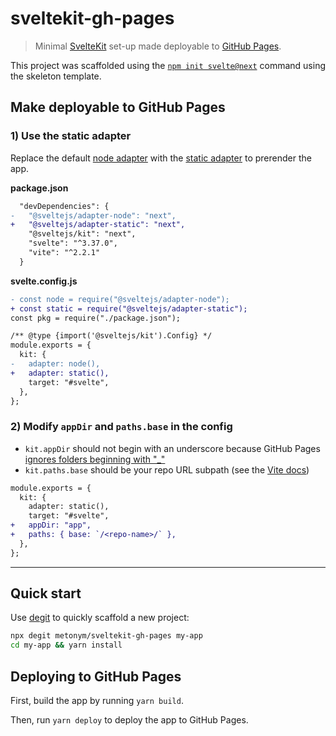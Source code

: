 # sveltekit-gh-pages

> Minimal [SvelteKit](https://kit.svelte.dev/) set-up made deployable to [GitHub Pages](https://metonym.github.io/sveltekit-gh-pages/).

This project was scaffolded using the [`npm init svelte@next`](https://kit.svelte.dev/docs#introduction-getting-started) command using the skeleton template.

## Make deployable to GitHub Pages

### 1) Use the static adapter

Replace the default [node adapter](https://github.com/sveltejs/kit/tree/master/packages/adapter-node) with the [static adapter](https://github.com/sveltejs/kit/tree/master/packages/adapter-static) to prerender the app.

**package.json**

```diff
  "devDependencies": {
-   "@sveltejs/adapter-node": "next",
+   "@sveltejs/adapter-static": "next",
    "@sveltejs/kit": "next",
    "svelte": "^3.37.0",
    "vite": "^2.2.1"
  }
```

**svelte.config.js**

```diff
- const node = require("@sveltejs/adapter-node");
+ const static = require("@sveltejs/adapter-static");
const pkg = require("./package.json");

/** @type {import('@sveltejs/kit').Config} */
module.exports = {
  kit: {
-   adapter: node(),
+   adapter: static(),
    target: "#svelte",
  },
};

```

### 2) Modify `appDir` and `paths.base` in the config

- `kit.appDir` should not begin with an underscore because GitHub Pages [ignores folders beginning with "\_"](https://github.blog/2009-12-29-bypassing-jekyll-on-github-pages/)
- `kit.paths.base` should be your repo URL subpath (see the [Vite docs](https://vitejs.dev/guide/static-deploy.html#github-pages))

```diff
module.exports = {
  kit: {
    adapter: static(),
    target: "#svelte",
+   appDir: "app",
+   paths: { base: `/<repo-name>/` },
  },
};
```

---

## Quick start

Use [degit](https://github.com/Rich-Harris/degit) to quickly scaffold a new project:

```sh
npx degit metonym/sveltekit-gh-pages my-app
cd my-app && yarn install
```

## Deploying to GitHub Pages

First, build the app by running `yarn build`.

Then, run `yarn deploy` to deploy the app to GitHub Pages.
